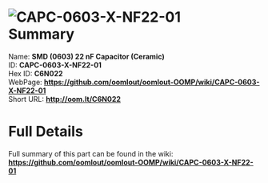
![CAPC-0603-X-NF22-01](https://github.com/oomlout/oomlout-OOMP/blob/master/parts/CAPC-0603-X-NF22-01/CAPC-0603-X-NF22-01_420.jpg)   
Summary
=================
  
Name: __SMD (0603) 22 nF Capacitor (Ceramic)__    
ID: __CAPC-0603-X-NF22-01__   
Hex ID: __C6N022__   
WebPage: __https://github.com/oomlout/oomlout-OOMP/wiki/CAPC-0603-X-NF22-01__   
Short URL: __http://oom.lt/C6N022__   

Full Details
==========================
Full summary of this part can be found in the wiki:   
__https://github.com/oomlout/oomlout-OOMP/wiki/CAPC-0603-X-NF22-01__    

